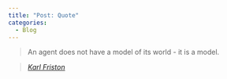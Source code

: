```yaml
---
title: "Post: Quote"
categories:
  - Blog
---
```


> An agent does not have a model of its world - it is a model.
  
> <cite><a href="[http://www.brainyquote.com/quotes/quotes/m/marktwain163473.html](https://www.goodreads.com/author/quotes/607211.Karl_J_Friston#:~:text=Friston%20Quotes&text=An%20agent%20does%20not%20have,be%20predicted%20from%20our%20environment.)">Karl Friston</a></cite>
